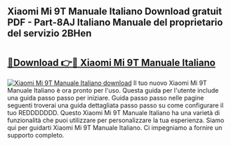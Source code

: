 ## Xiaomi Mi 9T Manuale Italiano Download gratuit PDF - Part-8AJ Italiano Manuale del proprietario del servizio 2BHen

# <h2><a href="http://dfefr8a.blite.top/?on=Xiaomi+Mi+9T+Manuale+Italiano">🔗Download 👉🔴 Xiaomi Mi 9T Manuale Italiano</a></h2>

[![Xiaomi Mi 9T Manuale Italiano download](https://i.imgur.com/lujVjoI.png)](http://dfefr8a.blite.top/?on=Xiaomi+Mi+9T+Manuale+Italiano)
Il tuo nuovo Xiaomi Mi 9T Manuale Italiano è ora pronto per l'uso. Questa guida per l'utente include una guida passo passo per iniziare. Guida passo passo nelle pagine seguenti troverai una guida dettagliata passo passo su come configurare il tuo REDDDDDDD. Questo Xiaomi Mi 9T Manuale Italiano ha una varietà di funzionalità che puoi utilizzare per personalizzare la tua esperienza. Siamo qui per guidarti Xiaomi Mi 9T Manuale Italiano. Ci impegniamo a fornire un supporto completo.
